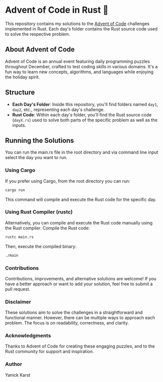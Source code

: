 # Advent of Code in Rust 🎄

This repository contains my solutions to the [Advent of Code](https://adventofcode.com/) challenges implemented in Rust. Each day's folder contains the Rust source code used to solve the respective problem.

## About Advent of Code

Advent of Code is an annual event featuring daily programming puzzles throughout December, crafted to test coding skills in various domains. It's a fun way to learn new concepts, algorithms, and languages while enjoying the holiday spirit.

## Structure

- **Each Day's Folder**: Inside this repository, you'll find folders named `day1`, `day2`, etc., representing each day's challenge.
- **Rust Code**: Within each day's folder, you'll find the Rust source code (`dayX.rs`) used to solve both parts of the specific problem as well as the inputs.

## Running the Solutions
You can run the main.rs file in the root directory and via command line input select the day you want to run.

### Using Cargo
If you prefer using Cargo, from the root directory you can run:

```bash
cargo run
```

This command will compile and execute the Rust code for the specific day.

### Using Rust Compiler (rustc)
Alternatively, you can compile and execute the Rust code manually using the Rust compiler.
Compile the Rust code:
```bash
rustc main.rs
```

Then, execute the compiled binary:
```bash
./main
```
### Contributions
Contributions, improvements, and alternative solutions are welcome! If you have a better approach or want to add your solution, feel free to submit a pull request.

### Disclaimer
These solutions aim to solve the challenges in a straightforward and functional manner. However, there can be multiple ways to approach each problem. The focus is on readability, correctness, and clarity.

### Acknowledgments
Thanks to Advent of Code for creating these engaging puzzles, and to the Rust community for support and inspiration.

### Author
Yanick Karst